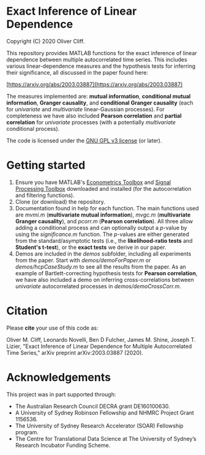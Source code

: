 # Exact Inference of Linear Dependence
Copyright (C) 2020 Oliver Cliff.

This repository provides MATLAB functions for the exact inference of linear dependence between multiple autocorrelated time series. This includes various linear-dependence measures and the hypothesis tests for inferring their significance, all discussed in the paper found here:

[https://arxiv.org/abs/2003.03887](https://arxiv.org/abs/2003.03887)

The measures implemented are: **mutual information**, **conditional mutual information**, **Granger causality**, and **conditional Granger causality** (each for *univariate* and *multivariate* linear-Gaussian processes). For completeness we have also included **Pearson correlation** and **partial correlation** for *univariate* processes (with a potentially *multivariate* conditional process).

The code is licensed under the [GNU GPL v3 license](http://www.gnu.org/licenses/gpl-3.0.html) (or later).

# Getting started
1. Ensure you have MATLAB's [Econometrics Toolbox](https://www.mathworks.com/products/econometrics.html) and [Signal Processing Toolbox](https://www.mathworks.com/products/signal.html) downloaded and installed (for the autocorrelation and filtering functions).
2. Clone (or download) the repository.
2. Documentation found in help for each function. The main functions used are *mvmi.m* (**multivariate mutual information**), *mvgc.m* (**multivariate Granger causality**), and *pcorr.m* (**Pearson correlation**). All three allow adding a conditional process and can optionally output a *p*-value by using the *significance.m* function. The *p*-values are either generated from the standard/asymptotic tests (i.e., the **likelihood-ratio tests** and **Student's t-test**), or the **exact tests** we derive in our paper.
3. Demos are included in the *demos* subfolder, including all experiments from the paper. Start with *demos/demoForPaper.m* or *demos/hcpCaseStudy.m* to see all the results from the paper. As an example of Bartlett-correcting hypothesis tests for **Pearson correlation**, we have also included a demo on inferring cross-correlations between *univariate* autocorrelated processes in *demos/demoCrossCorr.m*.

# Citation
Please **cite** your use of this code as:

Oliver M. Cliff, Leonardo Novelli, Ben D Fulcher, James M. Shine, Joseph T. Lizier, "Exact Inference of Linear Dependence for Multiple Autocorrelated Time Series," arXiv preprint arXiv:2003.03887 (2020).

# Acknowledgements
This project was in part supported through:

- The Australian Research Council DECRA grant DE160100630.
- A University of Sydney Robinson Fellowship and NHMRC Project Grant 1156536.
- The University of Sydney Research Accelerator (SOAR) Fellowship program.
- The Centre for Translational Data Science at The University of Sydney’s Research Incubator Funding Scheme.
